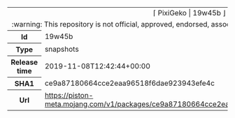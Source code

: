 <html><table>
<tr><td colspan="2" align="center"><img width="0" height="0"><br/>⌈ PixiGeko | 19w45b ⌋<br/><img width="0" height="0"></td></tr>
<tr><td colspan="2" align="center"><img width="0" height="0"><br/>
:warning: This repository is not official, approved, endorsed, associated or connected with Mojang :warning:
<br/><img width="0" height="0"></td></tr>
<tr><th>Id</th><td>19w45b</td></tr>
<tr><th>Type</th><td>snapshots</td></tr>
<tr><th>Release time</th><td>2019-11-08T12:42:44+00:00</td></tr>
<tr><th>SHA1</th><td>ce9a87180664cce2eaa96518f6dae923943efe4c</td></tr>
<tr><th>Url</th><td><a href="https://piston-meta.mojang.com/v1/packages/ce9a87180664cce2eaa96518f6dae923943efe4c/19w45b.json">https://piston-meta.mojang.com/v1/packages/ce9a87180664cce2eaa96518f6dae923943efe4c/19w45b.json</a></td></tr>